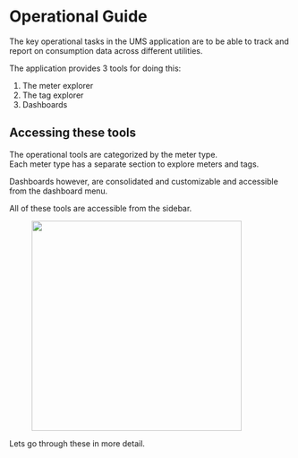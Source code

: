 # Operational Guide

The key operational tasks in the UMS application are to be able to track and report on consumption data across different utilities.

The application provides 3 tools for doing this:

1. The meter explorer
2. The tag explorer
3. Dashboards

## Accessing these tools

The operational tools are categorized by the meter type.\
Each meter type has a separate section to explore meters and tags.

Dashboards however, are consolidated and customizable and accessible from the dashboard menu.

All of these tools are accessible from the sidebar.

<figure><img src="../.gitbook/assets/image (14).png" alt="" width="375"><figcaption></figcaption></figure>





Lets go through these in more detail.
